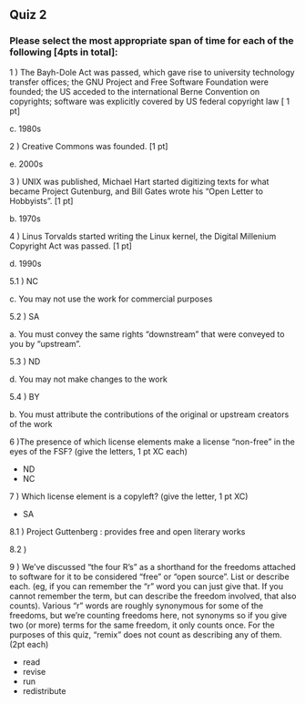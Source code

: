 ## Quiz 2 ##

### Please select the most appropriate span of time for each of the following [4pts in total]: ###

1 ) The Bayh-Dole Act was passed, which gave rise to university technology transfer offices; the GNU Project and Free Software Foundation were founded; the US acceded to the international Berne Convention on copyrights; software was explicitly covered by US federal copyright law [ 1 pt] 

c. 1980s

2 ) Creative Commons was founded. [1 pt]

e. 2000s

3 ) UNIX was published, Michael Hart started digitizing texts for what became Project Gutenburg, and Bill Gates wrote his “Open Letter to Hobbyists”. [1 pt]

b. 1970s

4 ) Linus Torvalds started writing the Linux kernel, the Digital Millenium Copyright Act was passed. [1 pt]

d. 1990s

5.1 ) NC 

c. You may not use the work for commercial purposes

5.2 ) SA 

a. You must convey the same rights “downstream” that were conveyed to you by “upstream”.

5.3 ) ND 

d. You may not make changes to the work

5.4 ) BY 

b. You must attribute the contributions of the original or upstream creators of the work

6 )The presence of which license elements make a license “non-free” in the eyes of the FSF? (give the letters, 1 pt XC each)
* ND
* NC

7 ) Which license element is a copyleft? (give the letter, 1 pt XC)
* SA

8.1 ) Project Guttenberg : provides free and open literary works

8.2 ) 

9 ) We’ve discussed “the four R’s” as a shorthand for the freedoms attached to software for it to be considered “free” or “open source”. List or describe each. (eg, if you can remember the “r” word you can just give that. If you cannot remember the term, but can describe the freedom involved, that also counts). Various “r” words are roughly synonymous for some of the freedoms, but we’re counting freedoms here, not synonyms so if you give two (or more) terms for the same freedom, it only counts once. For the purposes of this quiz, “remix” does not count as describing any of them. (2pt each)
* read
* revise
* run
* redistribute


